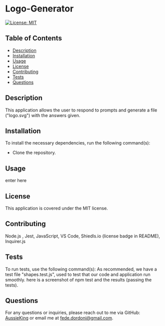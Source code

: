
# Logo-Generator

[![License: MIT](https://img.shields.io/badge/License-MIT-yellow.svg)](LICENSE.md)

## Table of Contents
- [Description](#description)
- [Installation](#installation)
- [Usage](#usage)
- [License](#license)
- [Contributing](#contributing)
- [Tests](#tests)
- [Questions](#questions)

## Description
This application allows the user to respond to prompts and generate a file ("logo.svg") with the answers given. 

## Installation
To install the necessary dependencies, run the following command(s):
- Clone the repository. 

## Usage
enter here

## License
This application is covered under the MIT license.

## Contributing
Node.js , Jest, JavaScript, VS Code, Shiedls.io (license badge in README), Inquirer.js

## Tests
To run tests, use the following command(s):
As recommended, we have a test file "shapes.test.js", used to test that our code and application run smoothly. here is a screenshot of npm test and the results (passing the tests).

## Questions
For any questions or inquiries, please reach out to me via GitHub: [AussieKing](https://github.com/AussieKing) or email me at fede.dordoni@gmail.com.
